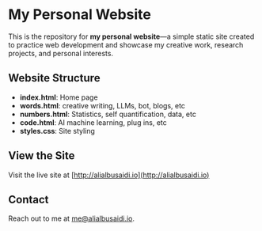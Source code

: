 # My Personal Website

This is the repository for **my personal website**—a simple static site created to practice web development and showcase my creative work, research projects, and personal interests.

## Website Structure

- **index.html**: Home page
- **words.html**: creative writing, LLMs, bot, blogs, etc
- **numbers.html**: Statistics, self quantification, data, etc
- **code.html**: AI machine learning, plug ins, etc
- **styles.css**: Site styling

## View the Site

Visit the live site at [http://alialbusaidi.io](http://alialbusaidi.io)

## Contact

Reach out to me at [me@alialbusaidi.io](mailto:me@alialbusaidi.io).
